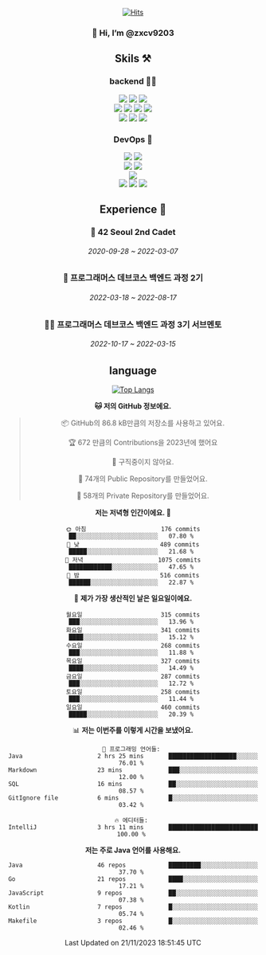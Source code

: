 <div align="center">

[![Hits](https://hits.seeyoufarm.com/api/count/incr/badge.svg?url=https%3A%2F%2Fgithub.com%2Fzxcv9203%2Fhit-counter&count_bg=%23FF7272&title_bg=%23324C2E&icon=codeigniter.svg&icon_color=%23DD5B5B&title=%EB%B0%A9%EB%AC%B8%EC%9E%90&edge_flat=false)](https://hits.seeyoufarm.com)
  
### 👋 Hi, I’m @zxcv9203

## Skils ⚒️
### backend 🧑‍💻
  
<img src="https://img.shields.io/badge/Java-FF6600?style=flat-square&logo=buymeacoffee&logoColor=white"/>
<img src="https://img.shields.io/badge/Go-0099FF?style=flat-square&logo=go&logoColor=white"/>
<img src="https://img.shields.io/badge/Kotlin-7F52FF?style=flat-square&logo=kotlin&logoColor=white"/>
  
  
<br />
  
<img src="https://img.shields.io/badge/Spring-339933?style=flat-square&logo=Spring&logoColor=white"/>
<img src="https://img.shields.io/badge/Spring Boot-339933?style=flat-square&logo=Spring Boot&logoColor=white"/>
<img src="https://img.shields.io/badge/Spring Security-339933?style=flat-square&logo=Spring Security&logoColor=white"/>
  
<img src="https://img.shields.io/badge/Spring Data JPA-339933?style=flat-square&logo=Hibernate&logoColor=white"/>

<br />
  
  <img src="https://img.shields.io/badge/mysql-0099FF?style=flat-square&logo=mysql&logoColor=white"/>
  <img src="https://img.shields.io/badge/mariadb-0099FF?style=flat-square&logo=mariadb&logoColor=white"/>
  <img src="https://img.shields.io/badge/mongoDB-47A248?style=flat-square&logo=mongodb&logoColor=white"/>
  
  
### DevOps 🚀
  
  <img src="https://img.shields.io/badge/docker-2496ED?style=flat-square&logo=docker&logoColor=white"/>
  <img src="https://img.shields.io/badge/kubernetes-326CE5?style=flat-square&logo=kubernetes&logoColor=white"/>
  
  <br />
  
  <img src="https://img.shields.io/badge/Github Actions-2088FF?style=flat-square&logo=githubactions&logoColor=white"/>
  <img src="https://img.shields.io/badge/Jenkins-D24939?style=flat-square&logo=jenkins&logoColor=white"/>
  
  
  <br />
  <img src="https://img.shields.io/badge/terraform-7B42BC?style=flat-square&logo=terraform&logoColor=white"/>
  
  <br />
  <img src="https://img.shields.io/badge/Amazon AWS-232F3E?style=flat-square&logo=Amazon AWS&logoColor=white"/>

  <img src="https://img.shields.io/badge/GCP-4285F4?style=flat-square&logo=googlecloud&logoColor=white"/>
  <img src="https://img.shields.io/badge/NCP-03C75A?style=flat-square&logo=naver&logoColor=white"/>
  
  
  
## Experience 🏃
  
### 🏫 42 Seoul 2nd Cadet
  ###### 2020-09-28 ~ 2022-03-07
  
### 🏫 프로그래머스 데브코스 백엔드 과정 2기 
  ###### 2022-03-18 ~ 2022-08-17
  
### 🧑‍🏫 프로그래머스 데브코스 백엔드 과정 3기 서브멘토 
  ###### 2022-10-17 ~ 2022-03-15

## language

[![Top Langs](https://github-readme-stats.vercel.app/api/top-langs/?username=zxcv9203&hide=html&exclude_repo=zxcv9203.github.io,golB&theme=grate-gatsby)](https://github.com/zxcv9203/github-readme-stats)
  
<!--START_SECTION:waka-->
**🐱 저의 GitHub 정보에요.** 

> 📦 GitHub의 86.8 kB만큼의 저장소를 사용하고 있어요. 
 > 
> 🏆 672 만큼의 Contributions을 2023년에 했어요
 > 
> 🚫 구직중이지 않아요.
 > 
> 📜 74개의 Public Repository를 만들었어요. 
 > 
> 🔑 58개의 Private Repository를 만들었어요. 
 > 
**저는 저녁형 인간이에요. 🦉** 

```text
🌞 아침                     176 commits         ██░░░░░░░░░░░░░░░░░░░░░░░   07.80 % 
🌆 낮　                     489 commits         █████░░░░░░░░░░░░░░░░░░░░   21.68 % 
🌃 저녁                     1075 commits        ████████████░░░░░░░░░░░░░   47.65 % 
🌙 밤　                     516 commits         ██████░░░░░░░░░░░░░░░░░░░   22.87 % 
```
📅 **제가 가장 생산적인 날은 일요일이에요.** 

```text
월요일                      315 commits         ███░░░░░░░░░░░░░░░░░░░░░░   13.96 % 
화요일                      341 commits         ████░░░░░░░░░░░░░░░░░░░░░   15.12 % 
수요일                      268 commits         ███░░░░░░░░░░░░░░░░░░░░░░   11.88 % 
목요일                      327 commits         ████░░░░░░░░░░░░░░░░░░░░░   14.49 % 
금요일                      287 commits         ███░░░░░░░░░░░░░░░░░░░░░░   12.72 % 
토요일                      258 commits         ███░░░░░░░░░░░░░░░░░░░░░░   11.44 % 
일요일                      460 commits         █████░░░░░░░░░░░░░░░░░░░░   20.39 % 
```


📊 **저는 이번주를 이렇게 시간을 보냈어요.** 

```text
💬 프로그래밍 언어들: 
Java                     2 hrs 25 mins       ███████████████████░░░░░░   76.01 % 
Markdown                 23 mins             ███░░░░░░░░░░░░░░░░░░░░░░   12.00 % 
SQL                      16 mins             ██░░░░░░░░░░░░░░░░░░░░░░░   08.57 % 
GitIgnore file           6 mins              █░░░░░░░░░░░░░░░░░░░░░░░░   03.42 % 

🔥 에디터들: 
IntelliJ                 3 hrs 11 mins       █████████████████████████   100.00 % 
```

**저는 주로 Java 언어를 사용해요.** 

```text
Java                     46 repos            █████████░░░░░░░░░░░░░░░░   37.70 % 
Go                       21 repos            ████░░░░░░░░░░░░░░░░░░░░░   17.21 % 
JavaScript               9 repos             ██░░░░░░░░░░░░░░░░░░░░░░░   07.38 % 
Kotlin                   7 repos             █░░░░░░░░░░░░░░░░░░░░░░░░   05.74 % 
Makefile                 3 repos             █░░░░░░░░░░░░░░░░░░░░░░░░   02.46 % 
```




 Last Updated on 21/11/2023 18:51:45 UTC
<!--END_SECTION:waka-->
  
</div>

